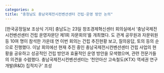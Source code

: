 ```yaml
---
categories: a
title: "충청남도 충남국제전시컨벤션센터 건립·운영 방안 논의"
---
```

[한국공정일보 조상식 기자] 충남도는 23일 창조경제혁신센터 회의실에서 ‘충남국제전시컨벤션센터 건립 운영자문단 제1회 자문회의’를 개최했다. 도 관계 공무원과 자문위원 등 10여 명이 참석한 가운데 연 이번 회의는 건립 추진현황 보고, 질의응답, 토의 등의 순으로 진행했다. 이날 회의에선 현재 추진 중인 충남국제전시컨벤션센터 건립 사업의 현황을 공유하고 성공적인 건립 방안과 효율적인 운영 방안을 모색했으며, 관련 전문가들의 의견을 수렴했다. 충남국제전시컨벤션센터는 ‘천안아산 고속철도(KTX) 역세권 연구개발(R&D) 집적지구’ 조성